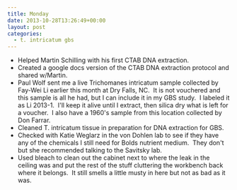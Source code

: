 ```yaml
---
title: Monday
date: 2013-10-28T13:26:49+00:00
layout: post
categories:
  - t. intricatum gbs
---
```

  * Helped Martin Schilling with his first CTAB DNA extraction.
  * Created a google docs version of the CTAB DNA extraction protocol and shared w/Martin.
  * Paul Wolf sent me a live Trichomanes intricatum sample collected by Fay-Wei Li earlier this month at Dry Falls, NC.  It is not vouchered and this sample is all he had, but I can include it in my GBS study.  I labeled it as Li 2013-1.  I'll keep it alive until I extract, then silica dry what is left for a voucher.  I also have a 1960's sample from this location collected by Don Farrar.
  * Cleaned T. intricatum tissue in preparation for DNA extraction for GBS.
  * Checked with Katie Weglarz in the von Dohlen lab to see if they have any of the chemicals I still need for Bolds nutrient medium.  They don't but she recommended talking to the Savitsky lab.
  * Used bleach to clean out the cabinet next to where the leak in the ceiling was and put the rest of the stuff cluttering the workbench back where it belongs.  It still smells a little musty in here but not as bad as it was.
